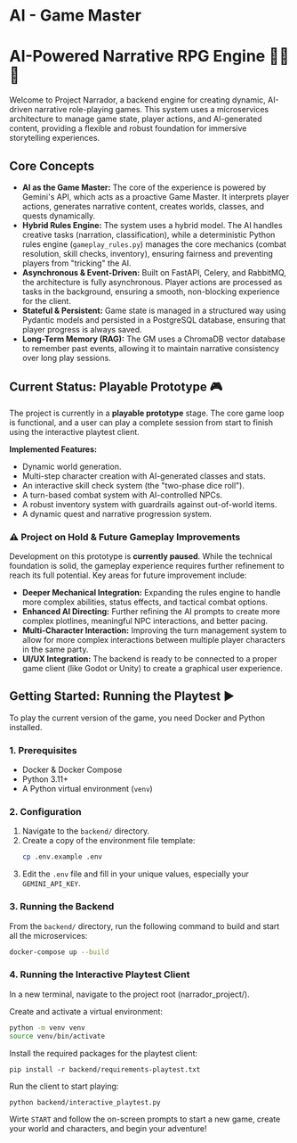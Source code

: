 # AI - Game Master
# AI-Powered Narrative RPG Engine 📜🏰🎲

Welcome to Project Narrador, a backend engine for creating dynamic, AI-driven narrative role-playing games. This system uses a microservices architecture to manage game state, player actions, and AI-generated content, providing a flexible and robust foundation for immersive storytelling experiences.

## Core Concepts

*   **AI as the Game Master:** The core of the experience is powered by Gemini's API, which acts as a proactive Game Master. It interprets player actions, generates narrative content, creates worlds, classes, and quests dynamically.
*   **Hybrid Rules Engine:** The system uses a hybrid model. The AI handles creative tasks (narration, classification), while a deterministic Python rules engine (`gameplay_rules.py`) manages the core mechanics (combat resolution, skill checks, inventory), ensuring fairness and preventing players from "tricking" the AI.
*   **Asynchronous & Event-Driven:** Built on FastAPI, Celery, and RabbitMQ, the architecture is fully asynchronous. Player actions are processed as tasks in the background, ensuring a smooth, non-blocking experience for the client.
*   **Stateful & Persistent:** Game state is managed in a structured way using Pydantic models and persisted in a PostgreSQL database, ensuring that player progress is always saved.
*   **Long-Term Memory (RAG):** The GM uses a ChromaDB vector database to remember past events, allowing it to maintain narrative consistency over long play sessions.

## Current Status: Playable Prototype 🎮

The project is currently in a **playable prototype** stage. The core game loop is functional, and a user can play a complete session from start to finish using the interactive playtest client.

**Implemented Features:**
*   Dynamic world generation.
*   Multi-step character creation with AI-generated classes and stats.
*   An interactive skill check system (the "two-phase dice roll").
*   A turn-based combat system with AI-controlled NPCs.
*   A robust inventory system with guardrails against out-of-world items.
*   A dynamic quest and narrative progression system.

### ⚠️ **Project on Hold & Future Gameplay Improvements**

Development on this prototype is **currently paused**. While the technical foundation is solid, the gameplay experience requires further refinement to reach its full potential. Key areas for future improvement include:

*   **Deeper Mechanical Integration:** Expanding the rules engine to handle more complex abilities, status effects, and tactical combat options.
*   **Enhanced AI Directing:** Further refining the AI prompts to create more complex plotlines, meaningful NPC interactions, and better pacing.
*   **Multi-Character Interaction:** Improving the turn management system to allow for more complex interactions between multiple player characters in the same party.
*   **UI/UX Integration:** The backend is ready to be connected to a proper game client (like Godot or Unity) to create a graphical user experience.

## Getting Started: Running the Playtest ▶️

To play the current version of the game, you need Docker and Python installed.

### 1. Prerequisites

*   Docker & Docker Compose
*   Python 3.11+
*   A Python virtual environment (`venv`)

### 2. Configuration

1.  Navigate to the `backend/` directory.
2.  Create a copy of the environment file template:
    ```bash
    cp .env.example .env
    ```
3.  Edit the `.env` file and fill in your unique values, especially your `GEMINI_API_KEY`.

### 3. Running the Backend

From the `backend/` directory, run the following command to build and start all the microservices:

```bash
docker-compose up --build
```


### 4. Running the Interactive Playtest Client


In a new terminal, navigate to the project root (narrador_project/).

Create and activate a virtual environment:

```bash
python -m venv venv
source venv/bin/activate
```

Install the required packages for the playtest client:

```
pip install -r backend/requirements-playtest.txt
```

Run the client to start playing:

```bash
python backend/interactive_playtest.py
```

Wirte ```START``` and follow the on-screen prompts to start a new game, create your world and characters, and begin your adventure!
